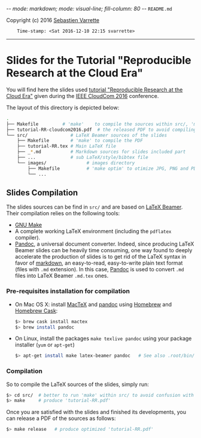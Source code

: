 -*- mode: markdown; mode: visual-line; fill-column: 80 -*-
`README.md`

Copyright (c) 2016 [Sebastien Varrette](mailto:<Sebastien.Varrette@uni.lu>)

        Time-stamp: <Sat 2016-12-10 22:15 svarrette>

------------------------------------------------------------------
# Slides for the Tutorial "Reproducible Research at the Cloud Era"

You will find here the slides used [tutorial "Reproducible Research at the Cloud Era"](https://cloudcom2016.gforge.uni.lu/conf/tutorials.html) given during the [IEEE CloudCom 2016](http://2016.cloudcom.org/) conference.

The layout of this directory is depicted below:

```bash
.
├── Makefile         # 'make'    to compile the sources within src/, 'make release' to release a PDF here
├── tutorial-RR-cloudcom2016.pdf  # the released PDF to avoid compiling the slides in src/
└── src/                # LaTeX Beamer sources of the slides
    ├── Makefile        # 'make' to compile the PDF
    ├── tutorial-RR.tex # Main LaTeX file
    ├── _*.md           # Markdown sources for slides included part
    ├── ...             # sub LaTeX/style/bibtex file
    └── images/               # images directory
        ├── Makefile          # 'make optim' to otimize JPG, PNG and PDF image size
        └── ...
```

## Slides Compilation

The slides sources can be find in `src/` and are based on [LaTeX Beamer](http://ctan.mackichan.com/macros/latex/contrib/beamer/doc/beameruserguide.pdf).
Their compilation relies on the following tools:

- [GNU Make](http://www.gnu.org/software/make/)
- A complete working LaTeX environment (including the `pdflatex` compiler).
- [Pandoc](http://pandoc.org/), a universal document converter. Indeed, since producing LaTeX Beamer slides can be heavily time consuming, one way found to deeply accelerate the production of slides is to get rid of the LaTeX syntax in favor of  [markdown](https://daringfireball.net/projects/markdown/syntax), an easy-to-read, easy-to-write plain text format (files with `.md` extension). In this case, [Pandoc](http://pandoc.org/) is used to convert `.md` files into LaTeX Beamer `.md.tex` ones.

### Pre-requisites installation for compilation

* On Mac OS X: install [MacTeX](https://tug.org/mactex/) and [pandoc](http://pandoc.org/) using [Homebrew](http://brew.sh/) and [Homebrew Cask](https://caskroom.github.io/):

  ```bash
  $> brew cask install mactex
  $> brew install pandoc
  ```

* On Linux, install the packages `make texlive pandoc` using your package installer (`yum` or `apt-get`)

  ```bash
  $> apt-get install make latex-beamer pandoc   # See also .root/bin/ubuntu-bootstrap.sh
  ```

### Compilation

So to compile the LaTeX sources of the slides, simply run:

```bash
$> cd src/  # better to run 'make' within src/ to avoid confusion with the released PDF
$> make     # produce 'tutorial-RR.pdf'
```

Once you are satisfied with the slides and finished its developments, you can release a PDF of the sources as follows:

```bash
$> make release   # produce optimized 'tutorial-RR.pdf'
```
